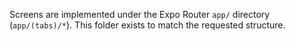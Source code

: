 Screens are implemented under the Expo Router `app/` directory (`app/(tabs)/*`). This folder exists to match the requested structure.
